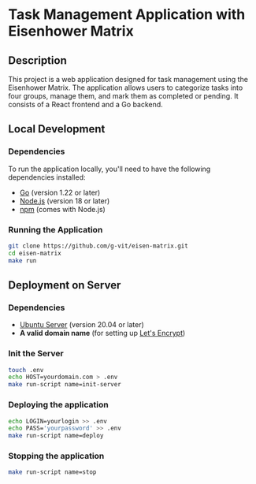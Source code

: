 # Task Management Application with Eisenhower Matrix

## Description

This project is a web application designed for task management using the Eisenhower Matrix. The application allows users to categorize tasks into four groups, manage them, and mark them as completed or pending. It consists of a React frontend and a Go backend.

## Local Development

### Dependencies

To run the application locally, you'll need to have the following dependencies installed:

- [Go](https://golang.org/dl/) (version 1.22 or later)
- [Node.js](https://nodejs.org/) (version 18 or later)
- [npm](https://www.npmjs.com/) (comes with Node.js)

### Running the Application

```bash
git clone https://github.com/g-vit/eisen-matrix.git
cd eisen-matrix
make run
```

## Deployment on Server

### Dependencies

- [Ubuntu Server](https://ubuntu.com/server) (version 20.04 or later)
- **A valid domain name** (for setting up [Let's Encrypt](https://doc.traefik.io/traefik/https/acme/))

### Init the Server

```bash
touch .env
echo HOST=yourdomain.com > .env
make run-script name=init-server
```

### Deploying the application

```bash
echo LOGIN=yourlogin >> .env
echo PASS='yourpassword' >> .env
make run-script name=deploy
```

### Stopping the application

```bash
make run-script name=stop
```
